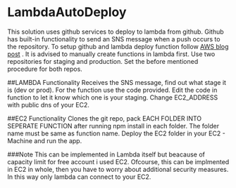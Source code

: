 # LambdaAutoDeploy

This solution uses github services to deploy to lambda from github. Github has built-in functionality to send an SNS message when a push occurs to the repository. To setup github and lambda deploy function follow <a href="https://aws.amazon.com/blogs/compute/dynamic-github-actions-with-aws-lambda/">AWS blog post</a> . It is advised to manually create functions in lambda first. Use two repositories for staging and production. Set the before mentioned procedure for both repos. 

##LAMBDA Functionality
Receives the SNS message, find out what stage it is (dev or prod). For the function use the code provided. Edit the code in function to let it know which one is your staging. Change EC2_ADDRESS with public dns of your EC2.

##EC2 Functionality
Clones the git repo, pack EACH FOLDER INTO SEPERATE FUNCTION after running npm install in each folder. The folder name must be same as function name. Deploy the EC2 folder in your EC2 - Machine and run the app.

###Note
This can be implemented in Lambda itself but beacause of capacity limit for free account i used EC2. Ofcourse, this can be implmented in EC2 in whole, then you have to worry about additional security measures. In this way only lambda can connect to your EC2.
